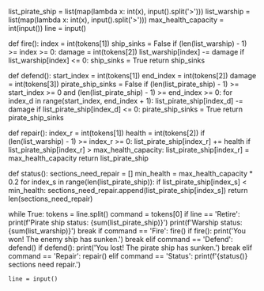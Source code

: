 list_pirate_ship = list(map(lambda x: int(x), input().split('>')))
list_warship = list(map(lambda x: int(x), input().split('>')))
max_health_capacity = int(input())
line = input()


def fire():
    index = int(tokens[1])
    ship_sinks = False
    if (len(list_warship) - 1) >= index >= 0:
        damage = int(tokens[2])
        list_warship[index] -= damage
        if list_warship[index] <= 0:
            ship_sinks = True
        return ship_sinks



def defend():
    start_index = int(tokens[1])
    end_index = int(tokens[2])
    damage = int(tokens[3])
    pirate_ship_sinks = False
    if (len(list_pirate_ship) - 1) >= start_index >= 0 and (len(list_pirate_ship) - 1) >= end_index >= 0:
        for index_d in range(start_index, end_index + 1):
            list_pirate_ship[index_d] -= damage
            if list_pirate_ship[index_d] <= 0:
                pirate_ship_sinks = True
        return pirate_ship_sinks


def repair():
    index_r = int(tokens[1])
    health = int(tokens[2])
    if (len(list_warship) - 1) >= index_r >= 0:
        list_pirate_ship[index_r] += health
        if list_pirate_ship[index_r] > max_health_capacity:
            list_pirate_ship[index_r] = max_health_capacity
        return list_pirate_ship


def status():
    sections_need_repair = []
    min_health = max_health_capacity * 0.2
    for index_s in range(len(list_pirate_ship)):
        if list_pirate_ship[index_s] < min_health:
            sections_need_repair.append(list_pirate_ship[index_s])
    return len(sections_need_repair)


while True:
    tokens = line.split()
    command = tokens[0]
    if line == 'Retire':
        print(f'Pirate ship status: {sum(list_pirate_ship)}')
        print(f'Warship status: {sum(list_warship)}')
        break
    if command == 'Fire':
        fire()
        if fire():
            print('You won! The enemy ship has sunken.')
            break
    elif command == 'Defend':
        defend()
        if defend():
            print('You lost! The pirate ship has sunken.')
            break
    elif command == 'Repair':
        repair()
    elif command == 'Status':
        print(f'{status()} sections need repair.')

    line = input()
